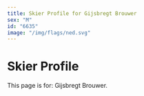 ```yaml
---
title: Skier Profile for Gijsbregt Brouwer
sex: "M"
id: "6635"
image: "/img/flags/ned.svg" 
---
```


# Skier Profile

This page is for: Gijsbregt Brouwer.
    
